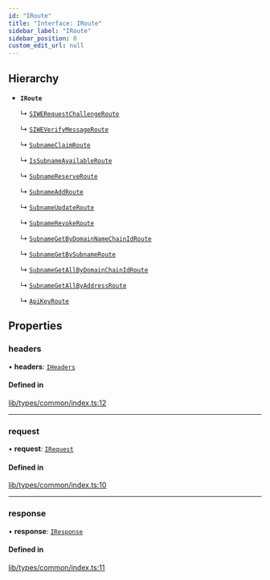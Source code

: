 ```yaml
---
id: "IRoute"
title: "Interface: IRoute"
sidebar_label: "IRoute"
sidebar_position: 0
custom_edit_url: null
---
```


## Hierarchy

- **`IRoute`**

  ↳ [`SIWERequestChallengeRoute`](SIWERequestChallengeRoute.md)

  ↳ [`SIWEVerifyMessageRoute`](SIWEVerifyMessageRoute.md)

  ↳ [`SubnameClaimRoute`](SubnameClaimRoute.md)

  ↳ [`IsSubnameAvailableRoute`](IsSubnameAvailableRoute.md)

  ↳ [`SubnameReserveRoute`](SubnameReserveRoute.md)

  ↳ [`SubnameAddRoute`](SubnameAddRoute.md)

  ↳ [`SubnameUpdateRoute`](SubnameUpdateRoute.md)

  ↳ [`SubnameRevokeRoute`](SubnameRevokeRoute.md)

  ↳ [`SubnameGetByDomainNameChainIdRoute`](SubnameGetByDomainNameChainIdRoute.md)

  ↳ [`SubnameGetBySubnameRoute`](SubnameGetBySubnameRoute.md)

  ↳ [`SubnameGetAllByDomainChainIdRoute`](SubnameGetAllByDomainChainIdRoute.md)

  ↳ [`SubnameGetAllByAddressRoute`](SubnameGetAllByAddressRoute.md)

  ↳ [`ApiKeyRoute`](ApiKeyRoute.md)

## Properties

### headers

• **headers**: [`IHeaders`](IHeaders.md)

#### Defined in

[lib/types/common/index.ts:12](https://github.com/JustaName-id/JustaName-sdk/blob/11f6578/packages/@justaname.id/sdk/src/lib/types/common/index.ts#L12)

___

### request

• **request**: [`IRequest`](IRequest.md)

#### Defined in

[lib/types/common/index.ts:10](https://github.com/JustaName-id/JustaName-sdk/blob/11f6578/packages/@justaname.id/sdk/src/lib/types/common/index.ts#L10)

___

### response

• **response**: [`IResponse`](IResponse.md)

#### Defined in

[lib/types/common/index.ts:11](https://github.com/JustaName-id/JustaName-sdk/blob/11f6578/packages/@justaname.id/sdk/src/lib/types/common/index.ts#L11)

